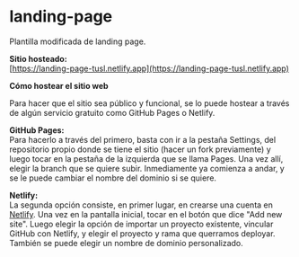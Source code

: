 # landing-page
   Plantilla modificada de landing page.
   
   **Sitio hosteado:**<br>
   [https://landing-page-tusl.netlify.app](https://landing-page-tusl.netlify.app)

**Cómo hostear el sitio web**
   
   Para hacer que el sitio sea público y funcional, se lo puede hostear a través de algún servicio gratuito como GitHub Pages o Netlify. 
   
   **GitHub Pages:**<br>
   Para hacerlo a través del primero, basta con ir a la pestaña Settings, del repositorio propio donde se tiene el sitio (hacer un fork previamente) y luego tocar en la pestaña de la izquierda que se llama Pages. Una vez allí, elegir la branch que se quiere subir. Inmediamente ya comienza a andar, y se le puede cambiar el nombre del dominio si se quiere. 
   
   **Netlify:**<br>
   La segunda opción consiste, en primer lugar, en crearse una cuenta en [Netlify](netlify.com). Una vez en la pantalla inicial, tocar en el botón que dice "Add new site". Luego elegir la opción de importar un proyecto existente, vincular GitHub con Netlify, y elegir el proyecto y rama que querramos deployar. También se puede elegir un nombre de dominio personalizado.

